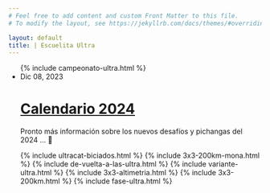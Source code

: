 ```yaml
---
# Feel free to add content and custom Front Matter to this file.
# To modify the layout, see https://jekyllrb.com/docs/themes/#overriding-theme-defaults

layout: default
title: | Escuelita Ultra
---
```


<ul class="post-list">
  {% include campeonato-ultra.html %}
  <li>
    <span class="post-meta">Dic 08, 2023</span>
    <h1>
      <a href="" class="post-link">
        Calendario 2024
      </a>
    </h1>
    <p>Pronto más información sobre los nuevos desafíos y pichangas del 2024 ... 👀</p>
  </li>
  {% include ultracat-biciados.html %}
  {% include 3x3-200km-mona.html %}
  {% include de-vuelta-a-las-ultra.html %}
  {% include variante-ultra.html %}
  {% include 3x3-altimetria.html %}
  {% include 3x3-200km.html %}
  {% include fase-ultra.html %}
</ul>

<script type="text/javascript">
  let tableVarianteUltra = document.getElementById('variante-ultra-table');
  let btnVarianteUltra = document.getElementById('show-variante-ultra-table');

  let tableFaseUltra = document.getElementById('fase-ultra-table');
  let btnFaseUltra = document.getElementById('show-fase-ultra-table');

  let table200km3x3 = document.getElementById('200km3x3-table');
  let btn200km3x3 = document.getElementById('show-200km3x3-table');

  function toggleUltraTable(btn, table) {
    if (btn == null || table == null)
      return;

    btn.addEventListener('click', function(event) {
      console.log("clicked", btn)
      table.style.display = '';
      btn.style.display = 'none';
      event.preventDefault();
    });
  }

  toggleUltraTable(btn200km3x3, table200km3x3);
  toggleUltraTable(btnFaseUltra, tableFaseUltra);
  toggleUltraTable(btnVarianteUltra, tableVarianteUltra);
</script>